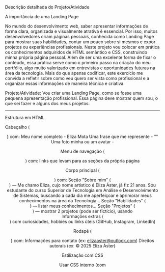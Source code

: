 Descrição detalhada do Projeto/Atividade

A importância de uma Landing Page

No mundo do desenvolvimento web, saber apresentar informações de forma clara, organizada e visualmente atrativa é essencial. Por isso, muitos desenvolvedores criam páginas pessoais, conhecida como Landing Page para mostrar suas habilidades, contar um pouco sobre si mesmos e expor projetos ou experiências profissionais. 
Neste projeto vou colocar em prática os conhecimentos adquiridos de HTML semântico e CSS, construindo minha própria página pessoal. Além de ser uma excelente forma de fixar o conteúdo, essa prática serve como o primeiro passo na criação do meu portfólio, algo muito valorizado em entrevistas e oportunidades futuras na área da tecnologia. Mais do que apenas codificar, este exercício me convida a refletir sobre como veu quero ser vista como profissional e a organizar essas informações de maneira técnica e criativa.

Projeto/Atividade:
Vou criar uma Landing Page, como se fosse uma pequena apresentação profissional. Essa página deve mostrar quem sou, o que sei fazer e alguns dos meus projetos.

______________________________________________
Estrutura em HTML

Cabeçalho (<header>) com:
Meu nome completo - Eliza Mota
Uma frase que me represente - ""
Uma foto minha ou um avatar - 

Menu de navegação (<nav>) com:
links que levam para as seções da própria página

Corpo principal (<main>) com:
Seção "Sobre mim" (<section>) — Me chamo Eliza, cujo nome artistico é Eliza Áster, já fiz 21 anos. Sou estudante do curso Superior de Tecnologia em Análise e Desenvolvimento de Sistemas, buscando a cada dia me aperfeiçoar e aprimorar meus conhecimentos na área da Tecnologia...
Seção "Habilidades" (<section>) — listar meus conhecimentos...
Seção "Projetos" (<section>) — mostrar 2 projetos (pode ser fictício), usando <article>
Informações extras (<aside>) com curiosidades, hobbies ou links úteis (GitHub, Instagram, LinkedIn)

Rodapé (<footer>) com:
Informações para contato (ex: elizaaster@outlook.com)
Direitos autorais (ex: © 2025 Eliza Áster)
 
Estilização com CSS

Usar CSS interno (com <style>) ou CSS externo (arquivo .css)

Obs.¹: Deixar a página organizada, bonita e bem apresentada;
Obs.²: A página deve funcionar bem no computador e no celular (responsiva);
Obs.³: Não utilizar frameworks como Bootstrap — apenas HTML + CSS puro;
